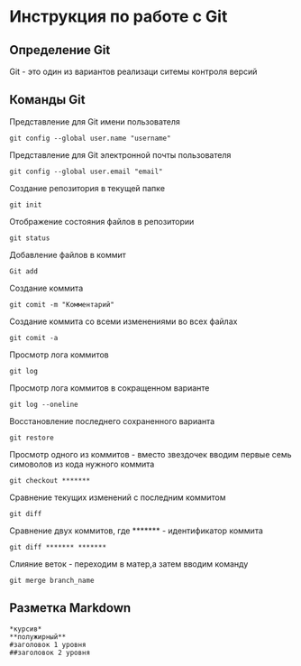 # **Инструкция по работе с Git**

## Определение Git

Git - это один из вариантов реализаци ситемы контроля версий

## Команды Git
Представление для Git имени пользователя

    git config --global user.name "username"

Представление для Git электронной почты пользователя 

    git config --global user.email "email"

Создание репозитория в текущей папке

    git init

Отображение состояния файлов в репозитории

    git status

Добавление файлов в коммит

    Git add

Создание коммита

    git comit -m "Комментарий"

Создание коммита со всеми изменениями во всех файлах

    git comit -a

Просмотр лога коммитов

    git log

Просмотр лога коммитов в сокращенном варианте

    git log --oneline

Восстановление последнего сохраненного варианта

    git restore

Просмотр одного из коммитов - вместо звездочек вводим первые семь симоволов из кода нужного коммита

    git checkout *******

Сравнение текущих изменений с последним коммитом

    git diff

Сравнение двух коммитов, где ******* - идентификатор коммита

    git diff ******* *******

Слияние веток - переходим в матер,а затем вводим команду

    git merge branch_name

## Разметка Markdown
    *курсив*
    **полужирный**
    #заголовок 1 уровня
    ##заголовок 2 уровня